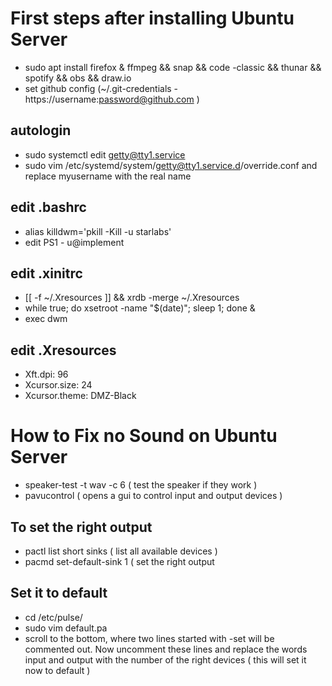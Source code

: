 # First steps after installing Ubuntu Server

  * sudo apt install firefox & ffmpeg && snap && code -classic && thunar && spotify && obs && draw.io
  * set github config  (~/.git-credentials - https://username:password@github.com )

## autologin 
  * sudo systemctl edit getty@tty1.service
  * sudo vim /etc/systemd/system/getty@tty1.service.d/override.conf and replace myusername with the real name 

## edit .bashrc
  * alias killdwm='pkill -Kill -u starlabs'
  * edit PS1 - u@implement

## edit .xinitrc
  * [[ -f ~/.Xresources ]] && xrdb -merge ~/.Xresources
  * while true; do xsetroot -name "$(date)"; sleep 1; done & 
  * exec dwm

## edit .Xresources 
  * Xft.dpi: 96
  * Xcursor.size: 24
  * Xcursor.theme: DMZ-Black



# How to Fix no Sound on Ubuntu Server

  * speaker-test -t wav -c 6 ( test the speaker if they work )
  * pavucontrol ( opens a gui to control input and output devices )

## To set the right output  

  * pactl list short sinks ( list all available devices )
  * pacmd set-default-sink 1 ( set the right output

## Set it to default 

  * cd /etc/pulse/
  * sudo vim default.pa 
  * scroll to the bottom, where two lines started with -set will be commented out. Now uncomment these lines
    and replace the words input and output with the number of the right devices ( this will set it now to
    default )
